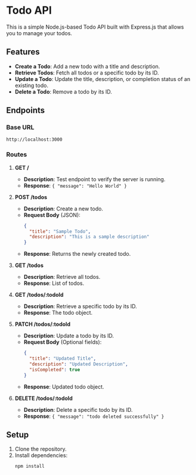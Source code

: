 # Todo API

This is a simple Node.js-based Todo API built with Express.js that allows you to manage your todos.

## Features

- **Create a Todo**: Add a new todo with a title and description.
- **Retrieve Todos**: Fetch all todos or a specific todo by its ID.
- **Update a Todo**: Update the title, description, or completion status of an existing todo.
- **Delete a Todo**: Remove a todo by its ID.

## Endpoints

### Base URL

`http://localhost:3000`

### Routes

1. **GET /**

   - **Description**: Test endpoint to verify the server is running.
   - **Response**: `{ "message": "Hello World" }`

2. **POST /todos**

   - **Description**: Create a new todo.
   - **Request Body** (JSON):
     ```json
     {
       "title": "Sample Todo",
       "description": "This is a sample description"
     }
     ```
   - **Response**: Returns the newly created todo.

3. **GET /todos**

   - **Description**: Retrieve all todos.
   - **Response**: List of todos.

4. **GET /todos/:todoId**

   - **Description**: Retrieve a specific todo by its ID.
   - **Response**: The todo object.

5. **PATCH /todos/:todoId**

   - **Description**: Update a todo by its ID.
   - **Request Body** (Optional fields):
     ```json
     {
       "title": "Updated Title",
       "description": "Updated Description",
       "isCompleted": true
     }
     ```
   - **Response**: Updated todo object.

6. **DELETE /todos/:todoId**
   - **Description**: Delete a specific todo by its ID.
   - **Response**: `{ "message": "todo deleted successfully" }`

## Setup

1. Clone the repository.
2. Install dependencies:
   ```bash
   npm install
   ```
